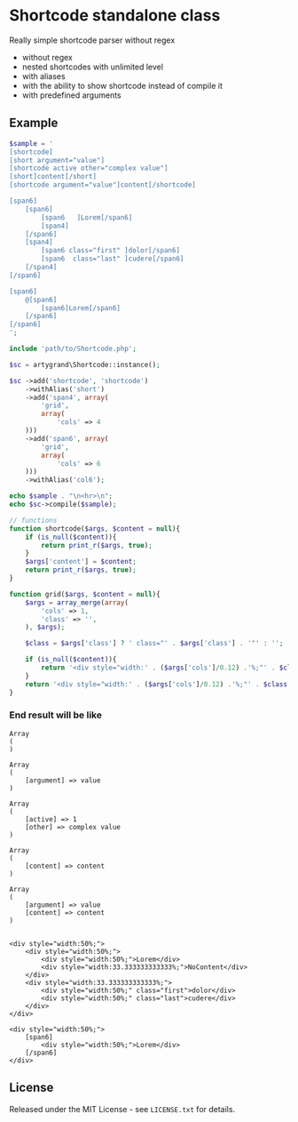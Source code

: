 # Shortcode standalone class

Really simple shortcode parser without regex

* without regex
* nested shortcodes with unlimited level
* with aliases
* with the ability to show shortcode instead of compile it
* with predefined arguments

## Example

```php
$sample = '
[shortcode]
[short argument="value"]
[shortcode active other="complex value"]
[short]content[/short]
[shortcode argument="value"]content[/shortcode]

[span6]
    [span6]
        [span6   ]Lorem[/span6]
        [span4]
    [/span6]
    [span4]
        [span6 class="first" ]dolor[/span6]
        [span6  class="last" ]cudere[/span6]
    [/span4]
[/span6]

[span6]
    @[span6]
        [span6]Lorem[/span6]
    [/span6]
[/span6]
';

include 'path/to/Shortcode.php';

$sc = artygrand\Shortcode::instance();

$sc ->add('shortcode', 'shortcode')
    ->withAlias('short')
    ->add('span4', array(
        'grid',
        array(
            'cols' => 4
    )))
    ->add('span6', array(
        'grid',
        array(
            'cols' => 6
    )))
    ->withAlias('col6');

echo $sample . "\n<hr>\n";
echo $sc->compile($sample);

// functions
function shortcode($args, $content = null){
    if (is_null($content)){
        return print_r($args, true);
    }
    $args['content'] = $content;
    return print_r($args, true);
}

function grid($args, $content = null){
    $args = array_merge(array(
        'cols' => 1,
        'class' => '',
    ), $args);

    $class = $args['class'] ? ' class="' . $args['class'] . '"' : '';

    if (is_null($content)){
        return '<div style="width:' . ($args['cols']/0.12) .'%;"' . $class . '>NoContent</div>';
    }
    return '<div style="width:' . ($args['cols']/0.12) .'%;"' . $class . '>' . $content . '</div>';
}
```

### End result will be like

```
Array
(
)

Array
(
    [argument] => value
)

Array
(
    [active] => 1
    [other] => complex value
)

Array
(
    [content] => content
)

Array
(
    [argument] => value
    [content] => content
)


<div style="width:50%;">
    <div style="width:50%;">
        <div style="width:50%;">Lorem</div>
        <div style="width:33.333333333333%;">NoContent</div>
    </div>
    <div style="width:33.333333333333%;">
        <div style="width:50%;" class="first">dolor</div>
        <div style="width:50%;" class="last">cudere</div>
    </div>
</div>

<div style="width:50%;">
    [span6]
        <div style="width:50%;">Lorem</div>
    [/span6]
</div>
```

## License

Released under the MIT License - see `LICENSE.txt` for details.
